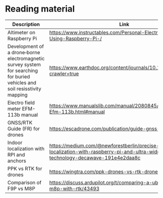 # Reading material

| Description                                                  | Link                                                         |
| ------------------------------------------------------------ | ------------------------------------------------------------ |
| Altimeter on Raspberry Pi                                    | https://www.instructables.com/Personal-Electronics-Altimeter-Using-Raspberry-Pi-/ |
| Development of a drone‐borne electromagnetic survey system for searching for buried vehicles and soil resisstivity mapping | https://www.earthdoc.org/content/journals/10.1002/nsg.12189?crawler=true |
| Electro field meter EFM-113b manual                          | https://www.manualslib.com/manual/2080845/Kleinw-Chter-Efm-113b.html#manual |
| GNSS/RTK Guide (FR) for drones                               | https://escadrone.com/publication/guide-gnss-rtk-ppk/        |
| Indoor localization with RPI and anchors                     | https://medium.com/@newforestberlin/precise-realtime-indoor-localization-with-raspberry-pi-and-ultra-wideband-technology-decawave-191e4e2daa8c |
| PPK vs RTK for drones                                        | https://wingtra.com/ppk-drones-vs-rtk-drones/                |
| Comparison of F9P vs M8P                                     | https://discuss.ardupilot.org/t/comparing-a-ublox-f9p-with-a-m8p-with-rtk/43493 |


